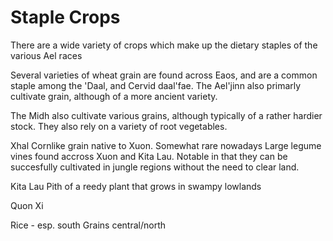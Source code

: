 # Staple Crops

There are a wide variety of crops which make up the dietary staples of the various Ael races


Several varieties of wheat grain are found across Eaos, and are a common staple among the 'Daal, and Cervid daal'fae. The Ael'jinn also primarly cultivate grain, although of a more ancient variety.

The Midh also cultivate various grains, although typically of a rather hardier stock. They also rely on a variety of root vegetables.

Xhal
Cornlike grain native to Xuon. Somewhat rare nowadays
Large legume vines found accross Xuon and Kita Lau. Notable in that they can be succesfully cultivated in jungle regions without the need to clear land.

Kita Lau
Pith of a reedy plant that grows in swampy lowlands

Quon Xi

Rice - esp. south
Grains central/north


